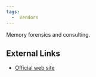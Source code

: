 ```yaml
---
tags:
  -  Vendors
---
```

Memory forensics and consulting.

## External Links

- [Official web site](https://code.google.com/p/volatility/)

